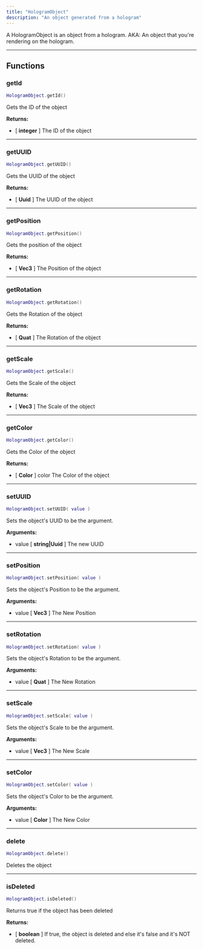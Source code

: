 ```yaml
---
title: "HologramObject"
description: "An object generated from a hologram"
---
```


A HologramObject is an object from a hologram. AKA: An object that you're rendering on the hologram.

---

## Functions

### getId

```lua
HologramObject.getId()
```

Gets the ID of the object

**Returns:**
- [ **integer** ] The ID of the object

---

### getUUID

```lua
HologramObject.getUUID()
```

Gets the UUID of the object

**Returns:**
- [ **Uuid** ] The UUID of the object

---

### getPosition

```lua
HologramObject.getPosition()
```

Gets the position of the object

**Returns:**
- [ **Vec3** ] The Position of the object

---

### getRotation

```lua
HologramObject.getRotation()
```

Gets the Rotation of the object

**Returns:**
- [ **Quat** ] The Rotation of the object

---

### getScale

```lua
HologramObject.getScale()
```

Gets the Scale of the object

**Returns:**
- [ **Vec3** ] The Scale of the object

---

### getColor

```lua
HologramObject.getColor()
```

Gets the Color of the object

**Returns:**
- [ **Color** ] color The Color of the object

---

### setUUID

```lua
HologramObject.setUUID( value )
```

Sets the object's UUID to be the argument.

**Arguments:**
- value [ **string|Uuid** ] The new UUID

---

### setPosition

```lua
HologramObject.setPosition( value )
```

Sets the object's Position to be the argument.

**Arguments:**
- value [ **Vec3** ] The New Position

---

### setRotation

```lua
HologramObject.setRotation( value )
```

Sets the object's Rotation to be the argument.

**Arguments:**
- value [ **Quat** ] The New Rotation

---
### setScale

```lua
HologramObject.setScale( value )
```

Sets the object's Scale to be the argument.

**Arguments:**
- value [ **Vec3** ] The New Scale

---

### setColor

```lua
HologramObject.setColor( value )
```

Sets the object's Color to be the argument.

**Arguments:**
- value [ **Color** ] The New Color

---

### delete

```lua
HologramObject.delete()
```

Deletes the object

---

### isDeleted

```lua
HologramObject.isDeleted()
```

Returns true if the object has been deleted

**Returns:**
- [ **boolean** ] If true, the object is deleted and else it's false and it's NOT deleted.
